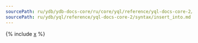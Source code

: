 ```yaml
---
sourcePath: ru/ydb/ydb-docs-core/ru/core/yql/reference/yql-docs-core-2/syntax/insert_into.md
sourcePath: ru/ydb/yql/reference/yql-docs-core-2/syntax/insert_into.md
---
```


{% include [x](_includes/insert_into.md) %}

